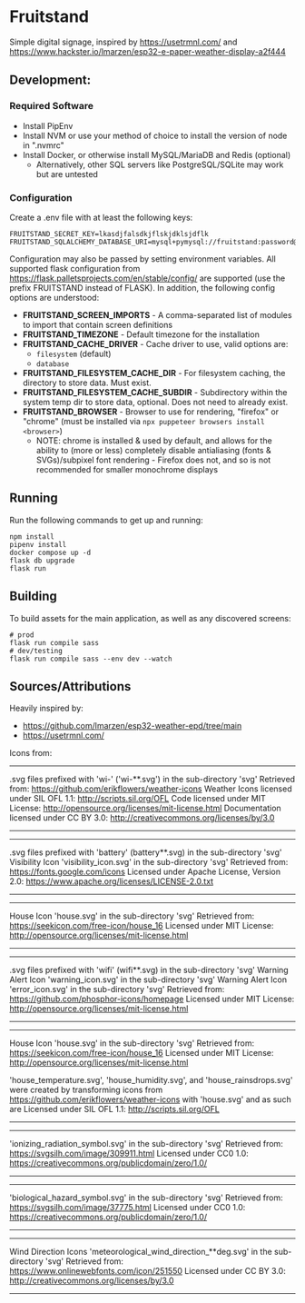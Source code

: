 # Fruitstand

Simple digital signage, inspired by https://usetrmnl.com/ and https://www.hackster.io/lmarzen/esp32-e-paper-weather-display-a2f444

## Development:

### Required Software

* Install PipEnv
* Install NVM or use your method of choice to install the version of node in ".nvmrc"
* Install Docker, or otherwise install MySQL/MariaDB and Redis (optional)
    * Alternatively, other SQL servers like PostgreSQL/SQLite may work but are untested

### Configuration

Create a .env file with at least the following keys:

    FRUITSTAND_SECRET_KEY=lkasdjfalsdkjflskjdklsjdflk
    FRUITSTAND_SQLALCHEMY_DATABASE_URI=mysql+pymysql://fruitstand:password@localhost:3306/fruitstand

Configuration may also be passed by setting environment variables.  All supported flask configuration from https://flask.palletsprojects.com/en/stable/config/ are supported (use the prefix FRUITSTAND instead of FLASK).  In addition, the following config options are understood:

* **FRUITSTAND_SCREEN_IMPORTS** - A comma-separated list of modules to import that contain screen definitions
* **FRUITSTAND_TIMEZONE** - Default timezone for the installation
* **FRUITSTAND_CACHE_DRIVER** - Cache driver to use, valid options are:
    * `filesystem` (default)
    * `database`
* **FRUITSTAND_FILESYSTEM_CACHE_DIR** - For filesystem caching, the directory to store data. Must exist.
* **FRUITSTAND_FILESYSTEM_CACHE_SUBDIR** - Subdirectory within the system temp dir to store data, optional.  Does not need to already exist.
* **FRUITSTAND_BROWSER** - Browser to use for rendering, "firefox" or "chrome" (must be installed via `npx puppeteer browsers install <browser>`)
  * NOTE: chrome is installed & used by default, and allows for the ability to (more or less) completely disable antialiasing (fonts & SVGs)/subpixel font rendering - Firefox does not, and so is not recommended for smaller monochrome displays

## Running

Run the following commands to get up and running:

    npm install
    pipenv install
    docker compose up -d
    flask db upgrade
    flask run

## Building

To build assets for the main application, as well as any discovered screens:

    # prod
    flask run compile sass
    # dev/testing
    flask run compile sass --env dev --watch


## Sources/Attributions

Heavily inspired by:

* https://github.com/lmarzen/esp32-weather-epd/tree/main
* https://usetrmnl.com/

Icons from:

********************************************************************************
.svg files prefixed with 'wi-' ('wi-**.svg') in the sub-directory 'svg'
  Retrieved from: https://github.com/erikflowers/weather-icons
  Weather Icons licensed under SIL OFL 1.1: http://scripts.sil.org/OFL
  Code licensed under MIT License: http://opensource.org/licenses/mit-license.html
  Documentation licensed under CC BY 3.0: http://creativecommons.org/licenses/by/3.0
********************************************************************************

********************************************************************************
.svg files prefixed with 'battery' (battery**.svg) in the sub-directory 'svg'
Visibility Icon 'visibility_icon.svg' in the sub-directory 'svg'
  Retrieved from: https://fonts.google.com/icons
  Licensed under Apache License, Version 2.0: https://www.apache.org/licenses/LICENSE-2.0.txt
********************************************************************************

********************************************************************************
House Icon 'house.svg' in the sub-directory 'svg'
  Retrieved from: https://seekicon.com/free-icon/house_16
  Licensed under MIT License: http://opensource.org/licenses/mit-license.html
********************************************************************************

********************************************************************************
.svg files prefixed with 'wifi' (wifi**.svg) in the sub-directory 'svg'
Warning Alert Icon 'warning_icon.svg' in the sub-directory 'svg'
Warning Alert Icon 'error_icon.svg' in the sub-directory 'svg'
  Retrieved from: https://github.com/phosphor-icons/homepage
  Licensed under MIT License: http://opensource.org/licenses/mit-license.html
********************************************************************************

********************************************************************************
House Icon 'house.svg' in the sub-directory 'svg'
  Retrieved from: https://seekicon.com/free-icon/house_16
  Licensed under MIT License: http://opensource.org/licenses/mit-license.html

'house_temperature.svg', 'house_humidity.svg', and 'house_rainsdrops.svg' were
created by transforming icons from https://github.com/erikflowers/weather-icons
with 'house.svg' and as such are
  Licensed under SIL OFL 1.1: http://scripts.sil.org/OFL
********************************************************************************

********************************************************************************
'ionizing_radiation_symbol.svg' in the sub-directory 'svg'
  Retrieved from: https://svgsilh.com/image/309911.html
  Licensed under CC0 1.0: https://creativecommons.org/publicdomain/zero/1.0/
********************************************************************************

********************************************************************************
'biological_hazard_symbol.svg' in the sub-directory 'svg'
  Retrieved from: https://svgsilh.com/image/37775.html
  Licensed under CC0 1.0: https://creativecommons.org/publicdomain/zero/1.0/
********************************************************************************

********************************************************************************
Wind Direction Icons 'meteorological_wind_direction_**deg.svg' in the
sub-directory 'svg'
  Retrieved from: https://www.onlinewebfonts.com/icon/251550
  Licensed under CC BY 3.0: http://creativecommons.org/licenses/by/3.0
********************************************************************************